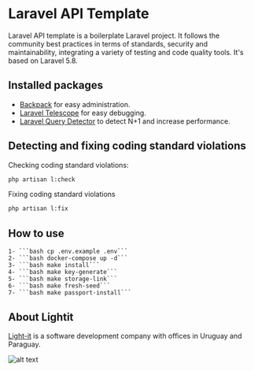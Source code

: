 # Laravel API Template
Laravel API template is a boilerplate Laravel project. It follows the community best practices in terms of standards, security and maintainability, integrating a variety of testing and code quality tools. It's based on Laravel 5.8.


## Installed packages
- [Backpack](https://backpackforlaravel.com/) for easy administration.
- [Laravel Telescope](https://laravel.com/docs/5.8/telescope) for easy debugging.
- [Laravel Query Detector](https://github.com/beyondcode/laravel-query-detector) to detect N+1 and increase performance.

## Detecting and fixing coding standard violations
Checking coding standard violations:
```bash
php artisan l:check
```
Fixing coding standard violations
```bash
php artisan l:fix
```

## How to use
    1- ```bash cp .env.example .env```
    2- ```bash docker-compose up -d```
    3- ```bash make install```
    4- ```bash make key-generate```
    5- ```bash make storage-link```
    6- ```bash make fresh-seed```
    7- ```bash make passport-install```

## About Lightit
[Light-it](https://lightit.io) is a software development company with offices in Uruguay and Paraguay. 

![alt text](https://lightit.io/images/solo-logo.png)
